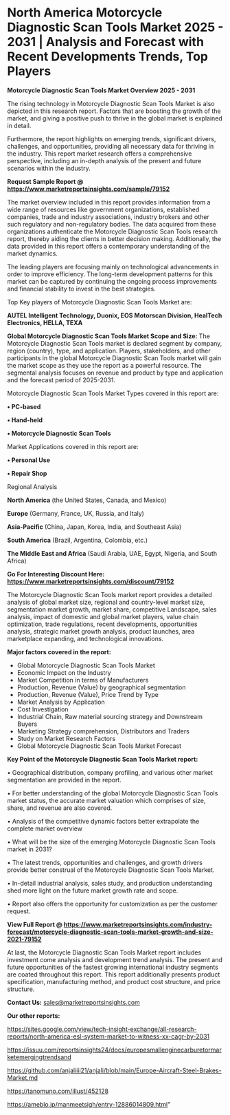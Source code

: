 # North America Motorcycle Diagnostic Scan Tools Market 2025 - 2031 | Analysis and Forecast with Recent Developments Trends, Top Players

<Strong> Motorcycle Diagnostic Scan Tools Market Overview 2025 - 2031</strong>

The rising technology in Motorcycle Diagnostic Scan Tools Market is also depicted in this research report. Factors that are boosting the growth of the market, and giving a positive push to thrive in the global market is explained in detail.

Furthermore, the report highlights on emerging trends, significant drivers, challenges, and opportunities, providing all necessary data for thriving in the industry. This report market research offers a comprehensive perspective, including an in-depth analysis of the present and future scenarios within the industry.

<strong>Request Sample Report @ <a href=https://www.marketreportsinsights.com/sample/79152>https://www.marketreportsinsights.com/sample/79152</a></strong>

The market overview included in this report provides information from a wide range of resources like government organizations, established companies, trade and industry associations, industry brokers and other such regulatory and non-regulatory bodies. The data acquired from these organizations authenticate the Motorcycle Diagnostic Scan Tools research report, thereby aiding the clients in better decision making. Additionally, the data provided in this report offers a contemporary understanding of the market dynamics.

The leading players are focusing mainly on technological advancements in order to improve efficiency. The long-term development patterns for this market can be captured by continuing the ongoing process improvements and financial stability to invest in the best strategies.

Top Key players of Motorcycle Diagnostic Scan Tools Market are:

<strong>AUTEL Intelligent Technology, Duonix, EOS Motorscan Division, HealTech Electronics, HELLA, TEXA</strong>

<strong><b>Global Motorcycle Diagnostic Scan Tools Market Scope and Size:</b></strong>
The Motorcycle Diagnostic Scan Tools market is declared segment by company, region (country), type, and application. Players, stakeholders, and other participants in the global Motorcycle Diagnostic Scan Tools market will gain the market scope as they use the report as a powerful resource. The segmental analysis focuses on revenue and product by type and application and the forecast period of 2025-2031.

Motorcycle Diagnostic Scan Tools Market Types covered in this report are:

<strong>• PC-based

• Hand-held

• Motorcycle Diagnostic Scan Tools</strong>

Market Applications covered in this report are:

<strong>• Personal Use

• Repair Shop</strong> 

Regional Analysis

<strong>North America</strong> (the United States, Canada, and Mexico)

<strong>Europe</strong> (Germany, France, UK, Russia, and Italy)

<strong>Asia-Pacific</strong> (China, Japan, Korea, India, and Southeast Asia)

<strong>South America</strong> (Brazil, Argentina, Colombia, etc.)

<strong>The Middle East and Africa</strong> (Saudi Arabia, UAE, Egypt, Nigeria, and South Africa)

<strong>Go For Interesting Discount Here: <a href=https://www.marketreportsinsights.com/discount/79152>https://www.marketreportsinsights.com/discount/79152</a></strong>

The Motorcycle Diagnostic Scan Tools market report provides a detailed analysis of global market size, regional and country-level market size, segmentation market growth, market share, competitive Landscape, sales analysis, impact of domestic and global market players, value chain optimization, trade regulations, recent developments, opportunities analysis, strategic market growth analysis, product launches, area marketplace expanding, and technological innovations.

<strong><b>Major factors covered in the report:</b></strong>
<ul>
  <li>Global Motorcycle Diagnostic Scan Tools Market </li>
  <li>Economic Impact on the Industry</li>
  <li>Market Competition in terms of Manufacturers</li>
  <li>Production, Revenue (Value) by geographical segmentation</li>
  <li>Production, Revenue (Value), Price Trend by Type</li>
  <li>Market Analysis by Application</li>
  <li>Cost Investigation</li>
  <li>Industrial Chain, Raw material sourcing strategy and Downstream Buyers</li>
  <li>Marketing Strategy comprehension, Distributors and Traders</li>
  <li>Study on Market Research Factors</li>
  <li>Global Motorcycle Diagnostic Scan Tools Market Forecast</li>
</ul>

<strong><b>Key Point of the Motorcycle Diagnostic Scan Tools Market report:</b></strong>

• Geographical distribution, company profiling, and various other market segmentation are provided in the report.

• For better understanding of the global Motorcycle Diagnostic Scan Tools market status, the accurate market valuation which comprises of size, share, and revenue are also covered.

• Analysis of the competitive dynamic factors better extrapolate the complete market overview

• What will be the size of the emerging Motorcycle Diagnostic Scan Tools market in 2031?

• The latest trends, opportunities and challenges, and growth drivers provide better construal of the Motorcycle Diagnostic Scan Tools Market.

• In-detail industrial analysis, sales study, and production understanding shed more light on the future market growth rate and scope.

• Report also offers the opportunity for customization as per the customer request.

<strong><b>View Full Report @ <a href=https://www.marketreportsinsights.com/industry-forecast/motorcycle-diagnostic-scan-tools-market-growth-and-size-2021-79152>https://www.marketreportsinsights.com/industry-forecast/motorcycle-diagnostic-scan-tools-market-growth-and-size-2021-79152</a></b></strong>


At last, the Motorcycle Diagnostic Scan Tools Market report includes investment come analysis and development trend analysis. The present and future opportunities of the fastest growing international industry segments are coated throughout this report. This report additionally presents product specification, manufacturing method, and product cost structure, and price structure.

<strong>Contact Us:</strong>
sales@marketreportsinsights.com

<strong>Our other reports:</strong>

<a href=https://sites.google.com/view/tech-insight-exchange/all-research-reports/north-america-esl-system-market-to-witness-xx-cagr-by-2031>https://sites.google.com/view/tech-insight-exchange/all-research-reports/north-america-esl-system-market-to-witness-xx-cagr-by-2031</a>

<a href=https://issuu.com/reportsinsights24/docs/europesmallenginecarburetormarketemergingtrendsand>https://issuu.com/reportsinsights24/docs/europesmallenginecarburetormarketemergingtrendsand</a>

<a href=https://github.com/anjaliiii21/anjali/blob/main/Europe-Aircraft-Steel-Brakes-Market.md>https://github.com/anjaliiii21/anjali/blob/main/Europe-Aircraft-Steel-Brakes-Market.md</a>

<a href=https://tanomuno.com/illust/452128>https://tanomuno.com/illust/452128</a>

<a href=https://ameblo.jp/manmeetsigh/entry-12886014809.html>https://ameblo.jp/manmeetsigh/entry-12886014809.html</a>"
